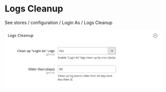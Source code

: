 # Logs Cleanup

See stores / configuration / Login As / Logs Cleanup

![Logs Cleanup](logs_cleanup.png)
